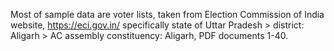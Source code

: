 Most of sample data are voter lists, taken from Election Commission of India website, https://eci.gov.in/
specifically state of Uttar Pradesh > district: Aligarh > AC assembly constituency: Aligarh, PDF documents 1-40.
